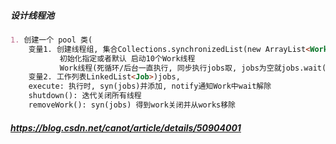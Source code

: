 


##### 设计线程池
```markdown
1. 创建一个 pool 类(
    变量1. 创建线程组, 集合Collections.synchronizedList(new ArrayList<Work>),
           初始化指定或者默认 启动10个Work线程
           Work线程(死循环/后台一直执行, 同步执行jobs取, jobs为空就jobs.wait()), 
    变量2. 工作列表LinkedList<Job>)jobs, 
    execute: 执行时, syn(jobs)并添加, notify通知Work中wait解除
    shutdown(): 迭代关闭所有线程
    removeWork(): syn(jobs) 得到work关闭并从works移除
```

##### https://blog.csdn.net/canot/article/details/50904001